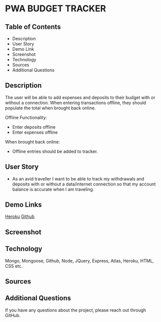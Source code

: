 # PWA BUDGET TRACKER

## Table of Contents
* Description
* User Story
* Demo Link
* Screenshot
* Technology
* Sources
* Additional Questions   

## Description 
The user will be able to add expenses and deposits to their budget with or without a connection. When entering transactions offline, they should populate the total when brought back online.

Offline Functionality:

  * Enter deposits offline
  * Enter expenses offline

When brought back online:

  * Offline entries should be added to tracker.

## User Story

* As an avid traveller I want to be able to track my withdrawals and deposits with or without a data/internet connection so that my account balance is accurate when I am traveling.

## Demo Links 
[Heroku]()
[Github]()

## Screenshot

## Technology
Mongo, Mongoose, Github, Node, JQuery, Express, Atlas, Heroku, HTML, CSS etc.

## Sources

## Additional Questions
If you have any questions about the project, please reach out through GitHub.